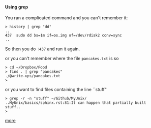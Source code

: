 #### Using grep

You ran a complicated command and you can't remember it:

```
> history | grep "dd"
..
437  sudo dd bs=1m if=os.img of=/dev/rdisk2 conv=sync
..
```

So then you do ``!437`` and run it again.

or you can't remember where the file ``pancakes.txt`` is so

```
> cd ~/Dropbox/Food
> find . | grep "pancakes"
./@write-ups/pancakes.txt
>
```

or you want to find files containing the line ``stuff"

```
> grep -r -n "stuff" ~/Github/MyUnix/ 
..MyUnix/basics/sphinx.rst:81:It can happen that partially built stuff..
>
```

[more](https://github.com/telliott99/UnixQuickies/blob/master/grep.md)

